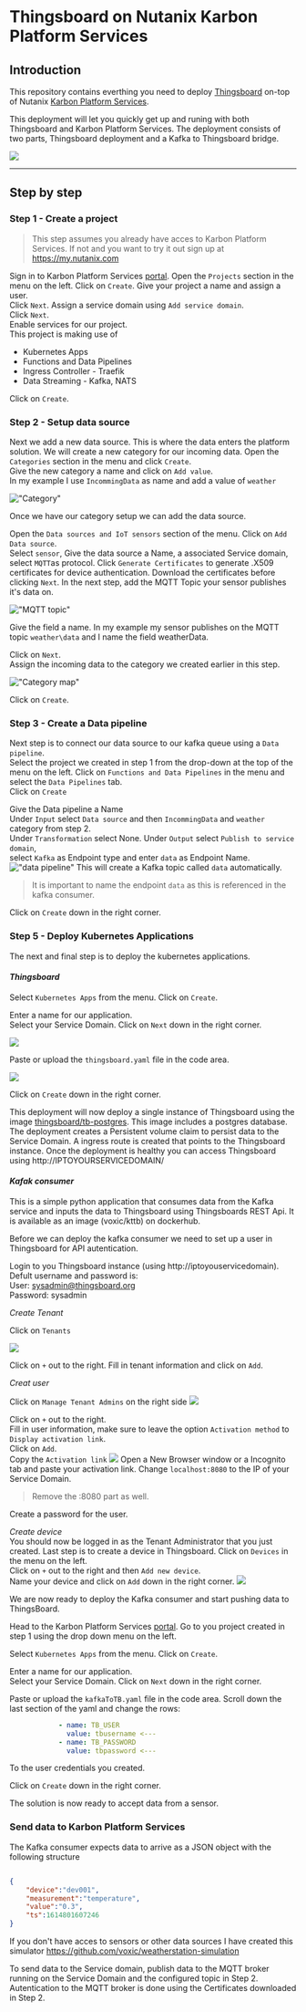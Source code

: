 # Thingsboard on Nutanix Karbon Platform Services

## Introduction

This repository contains everthing you need to deploy [Thingsboard](https://thingsboard.io) on-top of Nutanix [Karbon Platform Services](https://www.nutanix.com/products/karbon/platform-services).

This deployment will let you quickly get up and runing with both Thingsboard and Karbon Platform Services.
The deployment consists of two parts, Thingsboard deployment and a Kafka to Thingsboard bridge.

![](img/overview.png)

___

## Step by step

### Step 1 - Create a project

> This step assumes you already have acces to Karbon Platform Services. If not and you want to try it out sign up at https://my.nutanix.com

Sign in to Karbon Platform Services [portal](https://karbon.nutanix.com). Open the ```Projects``` section in the menu on the left. Click on ```Create```.
Give your project a name and assign a user.  
Click ```Next```. Assign a service domain using ```Add service domain```.  
Click ```Next```.  
Enable services for our project.  
This project is making use of

* Kubernetes Apps
* Functions and Data Pipelines
* Ingress Controller - Traefik
* Data Streaming - Kafka, NATS

Click on ```Create```.

### Step 2 - Setup data source

Next we add a new data source. This is where the data enters the platform solution.
We will create a new category for our incoming data.
Open the ```Categories``` section in the menu and click ```Create```.  
Give the new category a name and click on ```Add value```.  
In my example I use ```IncommingData``` as name and add a value of ```weather```

!["Category"](img/category.png)

Once we have our category setup we can add the data source.

Open the ```Data sources and IoT sensors``` section of the menu. Click on ```Add Data source```.  
Select ```sensor```, Give the data source a Name, a associated Service domain, select ```MQTT```as protocol.
Click ```Generate Certificates``` to generate .X509 certificates for device authentication. Download the certificates before clicking ```Next```. In the next step, add the MQTT Topic your sensor publishes it's data on.

!["MQTT topic"](img/mqtttopic.png)

Give the field a name.
In my example my sensor publishes on the MQTT topic ```weather\data``` and I name the field weatherData.

Click on ```Next```.  
Assign the incoming data to the category we created earlier in this step.

!["Category map"](img/categoryMap.png)

Click on ```Create```.

### Step 3 - Create a Data pipeline

Next step is to connect our data source to our kafka queue using a ```Data pipeline```.  
Select the project we created in step 1 from the drop-down at the top of the menu on the left.
Click on ```Functions and Data Pipelines``` in the menu and select the ```Data Pipelines``` tab.  
Click on ```Create```

Give the Data pipeline a Name  
Under ```Input``` select ```Data source``` and then ```IncommingData``` and ```weather``` category from step 2.  
Under ```Transformation``` select None.
Under ```Output``` select ```Publish to service domain```,  
select ```Kafka``` as Endpoint type and enter ```data``` as Endpoint Name.
!["data pipeline"](img/dataPipeline.png)
This will create a Kafka topic called ```data``` automatically.

> It is important to name the endpoint ```data``` as this is referenced in the kafka consumer.

Click on ```Create``` down in the right corner.

### Step 5 - Deploy Kubernetes Applications

The next and final step is to deploy the kubernetes applications.

#### *Thingsboard*
Select ```Kubernetes Apps``` from the menu. Click on ```Create```.

Enter a name for our application.  
Select your Service Domain.
Click on ```Next``` down in the right corner.

![](img/addTB.png)

Paste or upload the ```thingsboard.yaml``` file in the code area.

![](img/tbDeployment.png)

Click on ```Create``` down in the right corner.

This deployment will now deploy a single instance of Thingsboard using the image [thingsboard/tb-postgres](https://hub.docker.com/r/thingsboard/tb-postgres). This image includes a postgres database. The deployment creates a Persistent volume claim to persist data to the Service Domain.
A ingress route is created that points to the Thingsboard instance. Once the deployment is healthy you can access Thingsboard using http://IPTOYOURSERVICEDOMAIN/

#### *Kafak consumer*

This is a simple python application that consumes data from the Kafka service and inputs the data to Thingsboard using Thingsboards REST Api. It is available as an image (voxic/kttb) on dockerhub.

Before we can deploy the kafka consumer we need to set up a user in Thingsboard for API autentication.

Login to you Thingsboard instance (using http://iptoyouservicedomain).
Defult username and password is:  
User: sysadmin@thingsboard.org  
Password: sysadmin

*Create Tenant*

Click on ```Tenants```

![](img/tenants.png)

Click on ```+``` out to the right.
Fill in tenant information and click on ```Add```.

*Creat user*

Click on ```Manage Tenant Admins``` on the right side
![](img/tenantAdmin.png)

Click on ```+``` out to the right.  
Fill in user information, make sure to leave the option ```Activation method``` to ```Display activation link```.  
Click on ```Add```.  
Copy the ```Activation link```
![](img/activationLink.png)
Open a New Browser window or a Incognito tab and paste your activation link. Change ```localhost:8080``` to the IP of your Service Domain.
> Remove the :8080 part as well.

Create a password for the user.

*Create device*  
You should now be logged in as the Tenant Administrator that you just created.
Last step is to create a device in Thingsboard.
Click on ```Devices``` in the menu on the left.  
Click on ```+``` out to the right and then ```Add new device```.  
Name your device and click on ```Add``` down in the right corner.
![](img/addDev.png)

We are now ready to deploy the Kafka consumer and start pushing data to ThingsBoard.

Head to the Karbon Platform Services [portal](https://karbon.nutanix.com). Go to you project created in step 1 using the drop down menu on the left.

Select ```Kubernetes Apps``` from the menu. Click on ```Create```.

Enter a name for our application.  
Select your Service Domain.
Click on ```Next``` down in the right corner.

Paste or upload the ```kafkaToTB.yaml``` file in the code area.
Scroll down the last section of the yaml and change the rows:

```yaml
            - name: TB_USER
              value: tbusername <---
            - name: TB_PASSWORD
              value: tbpassword <---
```

To the user credentials you created.

Click on ```Create``` down in the right corner.

The solution is now ready to accept data from a sensor.

### Send data to Karbon Platform Services

The Kafka consumer expects data to arrive as a JSON object with the following structure

```json

{
    "device":"dev001",
    "measurement":"temperature",
    "value":"0.3",
    "ts":1614801607246
}

```

If you don't have acces to sensors or other data sources I have created this simulator
https://github.com/voxic/weatherstation-simulation

To send data to the Service domain, publish data to the MQTT broker running on the Service Domain and the configured topic in Step 2. Autentication to the MQTT broker is done using the Certificates downloaded in Step 2.